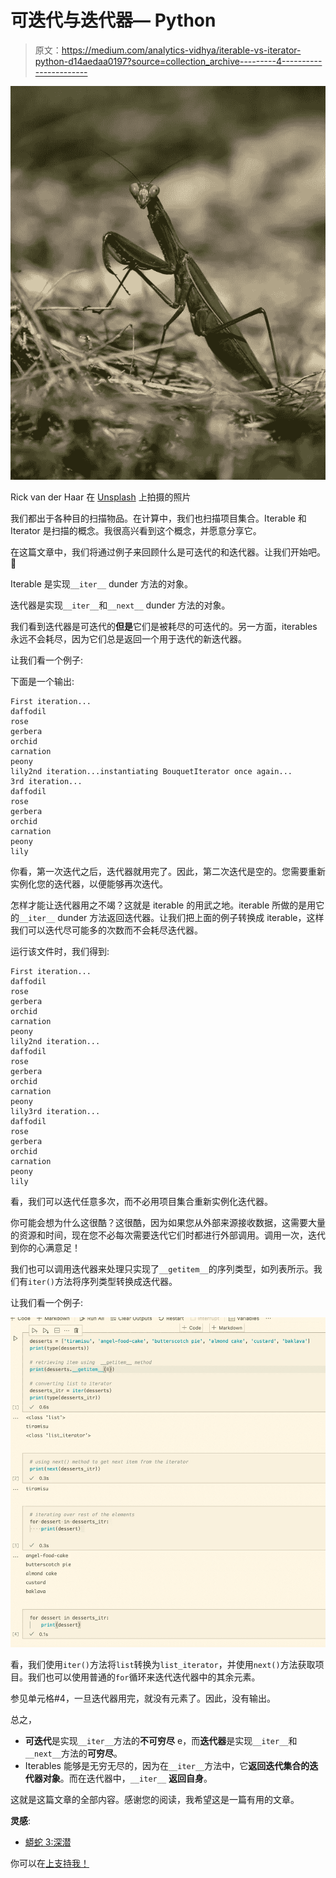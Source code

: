 # 可迭代与迭代器— Python

> 原文：<https://medium.com/analytics-vidhya/iterable-vs-iterator-python-d14aedaa0197?source=collection_archive---------4----------------------->

![](img/f154e69781405c9be26e6c3e0570627d.png)

Rick van der Haar 在 [Unsplash](https://unsplash.com/s/photos/mantis?utm_source=unsplash&utm_medium=referral&utm_content=creditCopyText) 上拍摄的照片

我们都出于各种目的扫描物品。在计算中，我们也扫描项目集合。Iterable 和 Iterator 是扫描的概念。我很高兴看到这个概念，并愿意分享它。

在这篇文章中，我们将通过例子来回顾什么是可迭代的和迭代器。让我们开始吧。🙌

Iterable 是实现`__iter__` dunder 方法的对象。

迭代器是实现`__iter__`和`__next__` dunder 方法的对象。

我们看到迭代器是可迭代的**但是**它们是被耗尽的可迭代的。另一方面，iterables 永远不会耗尽，因为它们总是返回一个用于迭代的新迭代器。

让我们看一个例子:

下面是一个输出:

```
First iteration...
daffodil
rose
gerbera
orchid
carnation
peony
lily2nd iteration...instantiating BouquetIterator once again...
3rd iteration...
daffodil
rose
gerbera
orchid
carnation
peony
lily
```

你看，第一次迭代之后，迭代器就用完了。因此，第二次迭代是空的。您需要重新实例化您的迭代器，以便能够再次迭代。

怎样才能让迭代器用之不竭？这就是 iterable 的用武之地。iterable 所做的是用它的`__iter__` dunder 方法返回迭代器。让我们把上面的例子转换成 iterable，这样我们可以迭代尽可能多的次数而不会耗尽迭代器。

运行该文件时，我们得到:

```
First iteration...
daffodil
rose
gerbera
orchid
carnation
peony
lily2nd iteration...
daffodil
rose
gerbera
orchid
carnation
peony
lily3rd iteration...
daffodil
rose
gerbera
orchid
carnation
peony
lily
```

看，我们可以迭代任意多次，而不必用项目集合重新实例化迭代器。

你可能会想为什么这很酷？这很酷，因为如果您从外部来源接收数据，这需要大量的资源和时间，现在您不必每次需要迭代它们时都进行外部调用。调用一次，迭代到你的心满意足！

我们也可以调用迭代器来处理只实现了`__getitem__`的序列类型，如列表所示。我们有`iter()`方法将序列类型转换成迭代器。

让我们看一个例子:

![](img/fdee5cf521ba54fdd2be4562e0b70fde.png)

看，我们使用`iter()`方法将`list`转换为`list_iterator`，并使用`next()`方法获取项目。我们也可以使用普通的`for`循环来迭代迭代器中的其余元素。

参见单元格#4，一旦迭代器用完，就没有元素了。因此，没有输出。

总之，

*   **可迭代**是实现`__iter__`方法的**不可穷尽** e，而**迭代器**是实现`__iter__`和`__next__`方法的**可穷尽**。
*   Iterables 能够是无穷无尽的，因为在`__iter__`方法中，它**返回迭代集合的迭代器对象**。而在迭代器中，`__iter__` **返回自身**。

这就是这篇文章的全部内容。感谢您的阅读，我希望这是一篇有用的文章。

**灵感**:

*   [蟒蛇 3:深潜](https://www.udemy.com/course/python-3-deep-dive-part-2/)

你可以在[上支持我！](https://www.patreon.com/dkhambu)
